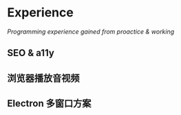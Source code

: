 # Experience

_Programming experience gained from proactice & working_

## SEO & a11y

## 浏览器播放音视频

## Electron 多窗口方案
